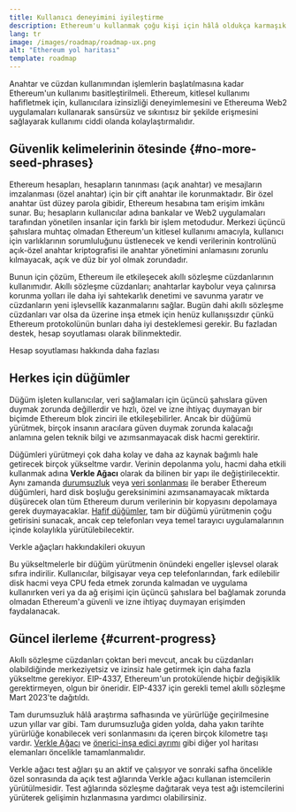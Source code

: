 ```yaml
---
title: Kullanıcı deneyimini iyileştirme
description: Ethereum'u kullanmak çoğu kişi için hâlâ oldukça karmaşık. Kitlesel kullanımı teşvik etmek için Ethereum, giriş engellerini büyük ölçüde azaltmalıdır - kullanıcılar, Ethereum'a merkeziyetsiz, izinsiz ve sansüre dirençli erişimin avantajlarından yararlanmalıdır; ancak bu, geleneksel bir web2 uygulamasını kullanmak kadar sorunsuz olmalıdır.
lang: tr
image: /images/roadmap/roadmap-ux.png
alt: "Ethereum yol haritası"
template: roadmap
---
```


Anahtar ve cüzdan kullanımından işlemlerin başlatılmasına kadar Ethereum'un kullanımı basitleştirilmeli. Ethereum, kitlesel kullanımı hafifletmek için, kullanıcılara izinsizliği deneyimlemesini ve Ethereuma Web2 uygulamaları kullanarak sansürsüz ve sıkıntısız bir şekilde erişmesini sağlayarak kullanımı ciddi olanda kolaylaştırmalıdır.

## Güvenlik kelimelerinin ötesinde {#no-more-seed-phrases}

Ethereum hesapları, hesapların tanınması (açık anahtar) ve mesajların imzalanması (özel anahtar) için bir çift anahtar ile korunmaktadır. Bir özel anahtar üst düzey parola gibidir, Ethereum hesabına tam erişim imkânı sunar. Bu; hesapların kullanıcılar adına bankalar ve Web2 uygulamaları tarafından yönetilen insanlar için farklı bir işlem metodudur. Merkezi üçüncü şahıslara muhtaç olmadan Ethereum'un kitlesel kullanımı amacıyla, kullanıcı için varlıklarının sorumluluğunu üstlenecek ve kendi verilerinin kontrolünü açık-özel anahtar kriptografisi ile anahtar yönetimini anlamasını zorunlu kılmayacak, açık ve düz bir yol olmak zorundadır.

Bunun için çözüm, Ethereum ile etkileşecek akıllı sözleşme cüzdanlarının kullanımıdır. Akıllı sözleşme cüzdanları; anahtarlar kaybolur veya çalınırsa korunma yolları ile daha iyi sahtekarlık denetimi ve savunma yaratır ve cüzdanların yeni işlevsellik kazanmalarını sağlar. Bugün dahi akıllı sözleşme cüzdanları var olsa da üzerine inşa etmek için henüz kullanışsızdır çünkü Ethereum protokolünün bunları daha iyi desteklemesi gerekir. Bu fazladan destek, hesap soyutlaması olarak bilinmektedir.

<ButtonLink variant="outline-color" to="/roadmap/account-abstraction/">Hesap soyutlaması hakkında daha fazlası</ButtonLink>

## Herkes için düğümler

Düğüm işleten kullanıcılar, veri sağlamaları için üçüncü şahıslara güven duymak zorunda değillerdir ve hızlı, özel ve izne ihtiyaç duymayan bir biçimde Ethereum blok zinciri ile etkileşebilirler. Ancak bir düğümü yürütmek, birçok insanın aracılara güven duymak zorunda kalacağı anlamına gelen teknik bilgi ve azımsanmayacak disk hacmi gerektirir.

Düğümleri yürütmeyi çok daha kolay ve daha az kaynak bağımlı hale getirecek birçok yükseltme vardır. Verinin depolanma yolu, hacmi daha etkili kullanmak adına **Verkle Ağacı** olarak da bilinen bir yapı ile değiştirilecektir. Aynı zamanda [durumsuzluk](/roadmap/statelessness) veya [veri sonlanması](/roadmap/statelessness/#data-expiry) ile beraber Ethereum düğümleri, hard disk boşluğu gereksinimini azımsanamayacak miktarda düşürecek olan tüm Ethereum durum verilerinin bir kopyasını depolamaya gerek duymayacaklar. [Hafif düğümler](/developers/docs/nodes-and-clients/light-clients/), tam bir düğümü yürütmenin çoğu getirisini sunacak, ancak cep telefonları veya temel tarayıcı uygulamalarının içinde kolaylıkla yürütülebilecektir.

<ButtonLink variant="outline-color" to="/roadmap/verkle-trees/">Verkle ağaçları hakkındakileri okuyun</ButtonLink>

Bu yükseltmelerle bir düğüm yürütmenin önündeki engeller işlevsel olarak sıfıra indirilir. Kullanıcılar, bilgisayar veya cep telefonlarından, fark edilebilir disk hacmi veya CPU feda etmek zorunda kalmadan ve uygulama kullanırken veri ya da ağ erişimi için üçüncü şahıslara bel bağlamak zorunda olmadan Ethereum'a güvenli ve izne ihtiyaç duymayan erişimden faydalanacak.

## Güncel ilerleme {#current-progress}

Akıllı sözleşme cüzdanları çoktan beri mevcut, ancak bu cüzdanları olabildiğinde merkeziyetsiz ve izinsiz hale getirmek için daha fazla yükseltme gerekiyor. EIP-4337, Ethereum'un protokülende hiçbir değişiklik gerektirmeyen, olgun bir öneridir. EIP-4337 için gerekli temel akıllı sözleşme Mart 2023'te dağıtıldı.

Tam durumsuzluk hâlâ araştırma safhasında ve yürürlüğe geçirilmesine uzun yıllar var gibi. Tam durumsuzluğa giden yolda, daha yakın tarihte yürürlüğe konabilecek veri sonlanmasını da içeren birçok kilometre taşı vardır. [Verkle Ağacı](/roadmap/verkle-trees/) ve [önerici-inşa edici ayrımı](/roadmap/pbs/) gibi diğer yol haritası elemanları öncelikle tamamlanmalıdır.

Verkle ağacı test ağları şu an aktif ve çalışıyor ve sonraki safha öncelikle özel sonrasında da açık test ağlarında Verkle ağacı kullanan istemcilerin yürütülmesidir. Test ağlarında sözleşme dağıtarak veya test ağı istemcilerini yürüterek gelişimin hızlanmasına yardımcı olabilirsiniz.
